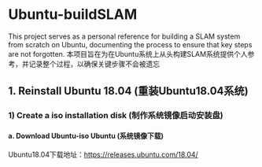 # Ubuntu-buildSLAM
This project serves as a personal reference for building a SLAM system from scratch on Ubuntu, documenting the process to ensure that key steps are not forgotten.
本项目旨在为在Ubuntu系统上从头构建SLAM系统提供个人参考，并记录整个过程，以确保关键步骤不会被遗忘
## 1. Reinstall Ubuntu 18.04 (重装Ubuntu18.04系统)
### 1)  Create a iso installation disk (制作系统镜像启动安装盘)
#### a. Download Ubuntu-iso Ubuntu (系统镜像下载)
Ubuntu18.04下载地址：https://releases.ubuntu.com/18.04/
